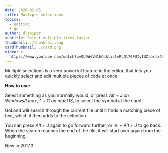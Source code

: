 ```yaml
---
date: 2020-02-05
title: Multiple selections
topics:
  - editing
  - go
author: dlsniper
subtitle: Select multiple items faster
thumbnail: ./thumbnail.png
cardThumbnail: ./card.png
video: >-
  https://www.youtube.com/watch?v=QU9WvVN1hCo&list=PLQ176FUIyIUZrbrlz4AY1V8VzBJKZyVlW&index=83
---
```

Multiple selections is a very powerful feature in the editor, that lets you quickly 
select and edit multiple pieces of code at once.

**How to use:**

Select something as you normally would, or press _Alt + J on Windows/Linux_, 
_^ + G on macOS_, to select the symbol at the caret.

GoLand will search through the current file until it finds a matching piece of text, 
which it then adds to the selection.

You can press _Alt + J_ again to go forward further, or _⇧ + Alt + J_ to go back.
When the search reaches the end of the file, it will start over again from the beginning.

<span class="tag is-rounded">New in 2017.3</span>
